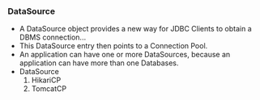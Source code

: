 ### DataSource
- A DataSource object provides a new way for JDBC Clients to obtain a DBMS connection...
- This DataSource entry then points to a Connection Pool.
- An application can have one or more DataSources, because an application can have more than one Databases.
- DataSource 
  1. HikariCP
  2. TomcatCP